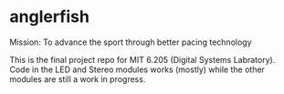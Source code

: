 # anglerfish
Mission: To advance the sport through better pacing technology


This is the final project repo for MIT 6.205 (Digital Systems Labratory). Code in the LED and Stereo modules works (mostly) while the other modules are still a work in progress.
